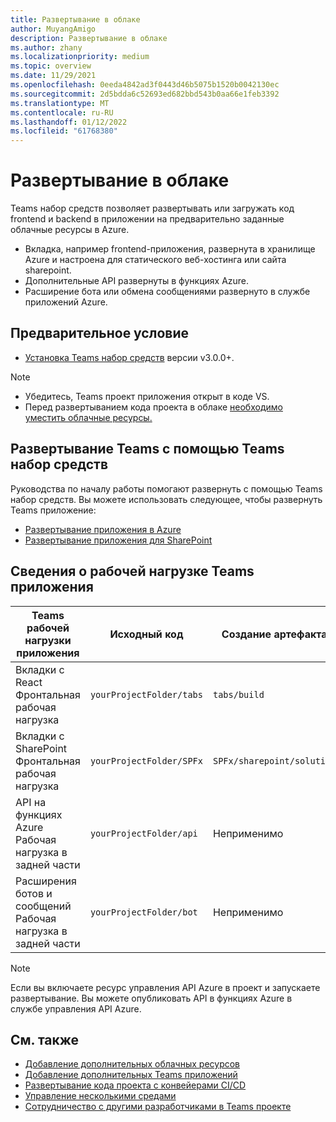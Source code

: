 ```yaml
---
title: Развертывание в облаке
author: MuyangAmigo
description: Развертывание в облаке
ms.author: zhany
ms.localizationpriority: medium
ms.topic: overview
ms.date: 11/29/2021
ms.openlocfilehash: 0eeda4842ad3f0443d46b5075b1520b0042130ec
ms.sourcegitcommit: 2d5bdda6c52693ed682bbd543b0aa66e1feb3392
ms.translationtype: MT
ms.contentlocale: ru-RU
ms.lasthandoff: 01/12/2022
ms.locfileid: "61768380"
---
```

# <a name="deploy-to-the-cloud"></a>Развертывание в облаке

Teams набор средств позволяет развертывать или загружать код frontend и backend в приложении на предварительно заданные облачные ресурсы в Azure.

* Вкладка, например frontend-приложения, развернута в хранилище Azure и настроена для статического веб-хостинга или сайта sharepoint.
* Дополнительные API развернуты в функциях Azure.
* Расширение бота или обмена сообщениями развернуто в службе приложений Azure.

## <a name="prerequisite"></a>Предварительное условие

* [Установка Teams набор средств](https://marketplace.visualstudio.com/items?itemName=TeamsDevApp.ms-teams-vscode-extension) версии v3.0.0+.

> [!NOTE]
> * Убедитесь, Teams проект приложения открыт в коде VS.
> * Перед развертыванием кода проекта в облаке [необходимо уместить облачные ресурсы.](provision.md)

## <a name="deploy-teams-apps-using-teams-toolkit"></a>Развертывание Teams с помощью Teams набор средств

Руководства по началу работы помогают развернуть с помощью Teams набор средств. Вы можете использовать следующее, чтобы развернуть Teams приложение:
* [Развертывание приложения в Azure](/microsoftteams/platform/sbs-gs-javascript?tabs=vscode%2Cvsc%2Cviscode%2Cvcode&tutorial-step=8&branch)
* [Развертывание приложения для SharePoint](/microsoftteams/platform/sbs-gs-spfx?tabs=vscode%2Cviscode&tutorial-step=4&branch)

## <a name="details-on-teams-app-workload"></a>Сведения о рабочей нагрузке Teams приложения

| Teams рабочей нагрузки приложения | Исходный код | Создание артефакта| Целевой ресурс |
|-------------|----------|---------------|---------------|
|Вкладки с React </br> Фронтальная рабочая нагрузка| `yourProjectFolder/tabs`| `tabs/build` |Хранилище Azure |
|Вкладки с SharePoint </br> Фронтальная рабочая нагрузка | `yourProjectFolder/SPFx`| `SPFx/sharepoint/solution` |SharePoint каталога приложений |
|API на функциях Azure </br> Рабочая нагрузка в задней части | `yourProjectFolder/api`| Неприменимо |Функции Azure |
|Расширения ботов и сообщений </br> Рабочая нагрузка в задней части | `yourProjectFolder/bot` | Неприменимо | Служба приложений Azure |

> [!NOTE]
> Если вы включаете ресурс управления API Azure в проект и запускаете развертывание. Вы можете опубликовать API в функциях Azure в службе управления API Azure.

## <a name="see-also"></a>См. также

* [Добавление дополнительных облачных ресурсов](add-resource.md)
* [Добавление дополнительных Teams приложений](add-capability.md)
* [Развертывание кода проекта с конвейерами CI/CD](use-CICD-template.md)
* [Управление несколькими средами](TeamsFx-multi-env.md)
* [Сотрудничество с другими разработчиками в Teams проекте](TeamsFx-collaboration.md)
